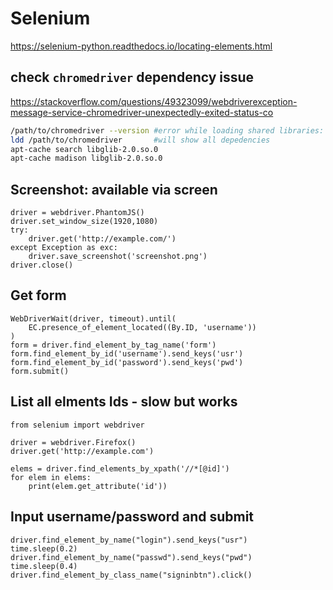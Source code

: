 # Selenium

https://selenium-python.readthedocs.io/locating-elements.html

## check `chromedriver` dependency issue
https://stackoverflow.com/questions/49323099/webdriverexception-message-service-chromedriver-unexpectedly-exited-status-co
```sh
/path/to/chromedriver --version #error while loading shared libraries: libglib-2.0.so.0: cannot open shared object file: No such file or directory
ldd /path/to/chromedriver       #will show all depedencies
apt-cache search libglib-2.0.so.0
apt-cache madison libglib-2.0.so.0
```

## Screenshot: available via screen
```
driver = webdriver.PhantomJS()
driver.set_window_size(1920,1080)
try:
    driver.get('http://example.com/')
except Exception as exc:
    driver.save_screenshot('screenshot.png')
driver.close()
```
## Get form
```
WebDriverWait(driver, timeout).until(
    EC.presence_of_element_located((By.ID, 'username'))
)
form = driver.find_element_by_tag_name('form')
form.find_element_by_id('username').send_keys('usr')
form.find_element_by_id('password').send_keys('pwd')
form.submit()
```

## List all elments Ids - slow but works
```
from selenium import webdriver

driver = webdriver.Firefox()
driver.get('http://example.com')

elems = driver.find_elements_by_xpath('//*[@id]')
for elem in elems:
    print(elem.get_attribute('id'))
```

## Input username/password and submit
```
driver.find_element_by_name("login").send_keys("usr")
time.sleep(0.2)
driver.find_element_by_name("passwd").send_keys("pwd")
time.sleep(0.4)
driver.find_element_by_class_name("signinbtn").click()
```
